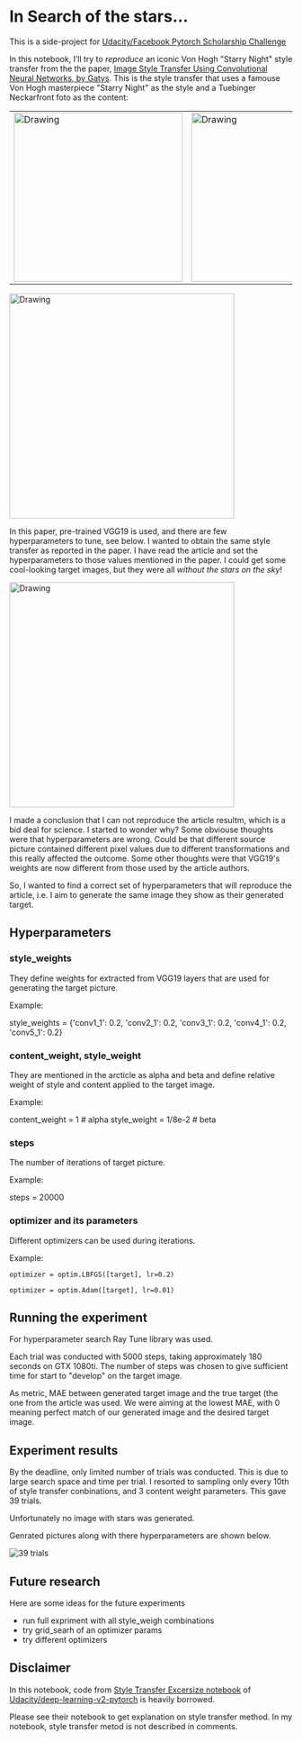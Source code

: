 # In Search of the stars...

This is a side-project for [Udacity/Facebook Pytorch Scholarship Challenge](https://sites.google.com/udacity.com/pytorch-scholarship-facebook/community/project-showcase)

In this notebook, I’ll try to *reproduce* an iconic Von Hogh "Starry Night" style transfer from the the paper, [Image Style Transfer Using Convolutional Neural Networks, by Gatys](https://www.cv-foundation.org/openaccess/content_cvpr_2016/papers/Gatys_Image_Style_Transfer_CVPR_2016_paper.pdf). This is the style transfer that uses a famouse Von Hogh masterpiece "Starry Night" as the style and a Tuebinger Neckarfront foto as the content:

<table><tr>
<td> <img src="Van_Gogh_Starry_Night_gatys_paper_004.jpg" alt="Drawing" style="height: 300px;"/> </td>
<td> <img src="Tuebingen_Neckarfront_gatys_paper_002.jpg" alt="Drawing" style="height: 300px;"/> </td>
</tr>
</table>
    
<img src="Van_Gogh_true_target_gatys_paper_021.jpg" alt="Drawing" style="width: 400px;" align='middle'/> 

In this paper, pre-trained VGG19 is used, and there are few hyperparameters to tune, see below. I wanted to obtain the same style transfer as reported in the paper. I have read the article and set the hyperparameters to those values mentioned in the paper. I could get some cool-looking target images, but they were all _without the stars on the sky_! 

<img src="result1.png" alt="Drawing" style="width: 400px;" align="middle"/> 

I made a conclusion that I can not reproduce the article resultm, which is a bid deal for science. I started to wonder why? Some obviouse thoughts were that hyperparameters are wrong. Could be that different source picture contained different pixel values due to different transformations and this really affected the outcome. Some other thoughts were that VGG19's weights are now different from those used by the article authors.

So, I wanted to find a correct set of hyperparameters that will reproduce the article, i.e. I aim to generate the same image they show as their generated target.


## Hyperparameters

### style_weights

They define weights for extracted from VGG19 layers that are used for generating the target picture.

Example:

style_weights = {'conv1_1': 0.2,
                 'conv2_1': 0.2,
                 'conv3_1': 0.2,
                 'conv4_1': 0.2,
                 'conv5_1': 0.2}

### content_weight, style_weight

They are mentioned in the arcticle as alpha and beta and define relative weight of style and content applied to the target image.

Example:

content_weight = 1  # alpha
style_weight = 1/8e-2  # beta

### steps

The number of iterations of target picture.

Example:

steps = 20000

### optimizer and its parameters

Different optimizers can be used during iterations.

Example:

`optimizer = optim.LBFGS([target], lr=0.2)`

`optimizer = optim.Adam([target], lr=0.01)`



## Running the experiment

For hyperparameter search Ray Tune library was used.

Each trial was conducted with 5000 steps, taking approximately 180 seconds on GTX 1080ti. The number of steps was chosen to give sufficient time for start to "develop" on the target image.

As metric, MAE between generated target image and the true target (the one from the article was used. We were aiming at the lowest MAE, with 0 meaning perfect match of our generated image and the desired target image.

## Experiment results

By the deadline, only limited number of trials was conducted. This is due to large search space and time per trial. I resorted to sampling only every 10th of style transfer conbinations, and 3 content weight parameters. This gave 39 trials. 

Unfortunately no image with stars was generated.

Genrated pictures along with there hyperparameters are shown below.

<img src="experiment_39_trials.png" alt="39 trials" align='middle'/>


## Future research

Here are some ideas for the future experiments

* run full expriment with all style_weigh combinations
* try grid_searh of an optimizer params
* try different optimizers 


## Disclaimer

In this notebook, code from [Style Transfer Excersize notebook](https://github.com/udacity/deep-learning-v2-pytorch/blob/master/style-transfer/Style_Transfer_Exercise.ipynb) of [Udacity/deep-learning-v2-pytorch](https://github.com/udacity/deep-learning-v2-pytorch) is heavily borrowed. 

Please see their notebook to get explanation on style transfer method. In my notebook, style transfer metod is not described in comments.